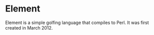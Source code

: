 # Element
Element is a simple golfing language that compiles to Perl.  It was first created in March 2012.
